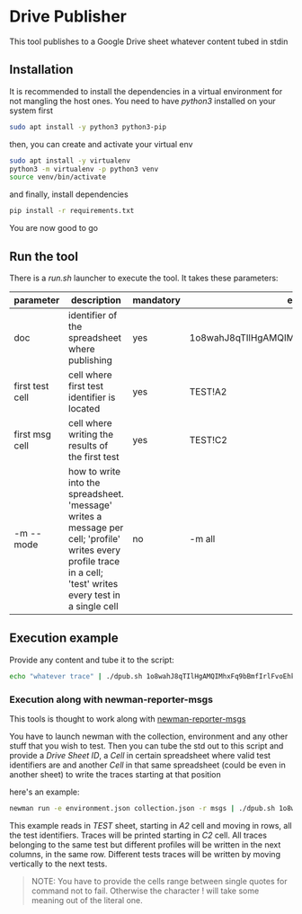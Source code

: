 # Drive Publisher

This tool publishes to a Google Drive sheet whatever content tubed in stdin

## Installation

It is recommended to install the dependencies in a virtual environment for not mangling
the host ones. You need to have _python3_ installed on your system first

```sh
sudo apt install -y python3 python3-pip
```

then, you can create and activate your virtual env

```sh
sudo apt install -y virtualenv
python3 -m virtualenv -p python3 venv
source venv/bin/activate
```

and finally, install dependencies

```sh
pip install -r requirements.txt
```

You are now good to go

## Run the tool

There is a _run.sh_ launcher to execute the tool. It takes these parameters:

| parameter       | description                                                                                                                                                       | mandatory | example                                      |
| --------------- | ----------------------------------------------------------------------------------------------------------------------------------------------------------------- | --------- | -------------------------------------------- |
| doc             | identifier of the spreadsheet where publishing                                                                                                                    | yes       | 1o8wahJ8qTIlHgAMQIMhxFq9bBmfIrlFvoEhkAJ3APFg |
| first test cell | cell where first test identifier is located                                                                                                                       | yes       | TEST!A2                                      |
| first msg cell  | cell where writing the results of the first test                                                                                                                  | yes       | TEST!C2                                      |
| -m --mode       | how to write into the spreadsheet. 'message' writes a message per cell; 'profile' writes every profile trace in a cell; 'test' writes every test in a single cell | no        | -m all                                       |

## Execution example

Provide any content and tube it to the script:

```sh
echo "whatever trace" | ./dpub.sh 1o8wahJ8qTIlHgAMQIMhxFq9bBmfIrlFvoEhkAJ3APFg 'TEST!A2' 'TEST!C2'
```

### Execution along with newman-reporter-msgs

This tools is thought to work along with [newman-reporter-msgs](https://github.com/robertomier/newman-reporter-msgs)

You have to launch newman with the collection, environment and any other stuff that
you wish to test. Then you can tube the std out to this script and provide
a _Drive Sheet ID_, a _Cell_ in certain spreadsheet where valid test identifiers are
and another _Cell_ in that same spreadsheet (could be even in another sheet) to write
the traces starting at that position

here's an example:

```sh
newman run -e environment.json collection.json -r msgs | ./dpub.sh 1o8wahJ8qTIlHgAMQIMhxFq9bBmfIrlFvoEhkAJ3APFg 'TEST!A2' 'TEST!C2'
```

This example reads in _TEST_ sheet, starting in _A2_ cell and moving in rows, all the test identifiers.
Traces will be printed starting in _C2_ cell. All traces belonging to the same test but different
profiles will be written in the next columns, in the same row. Different tests traces will be
written by moving vertically to the next tests.

> NOTE: You have to provide the cells range between single quotes for command not to fail.
> Otherwise the character ! will take some meaning out of the literal one.
